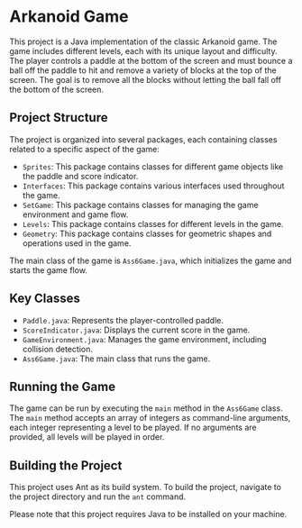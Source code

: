 # Arkanoid Game

This project is a Java implementation of the classic Arkanoid game. The game includes different levels, each with its unique layout and difficulty. The player controls a paddle at the bottom of the screen and must bounce a ball off the paddle to hit and remove a variety of blocks at the top of the screen. The goal is to remove all the blocks without letting the ball fall off the bottom of the screen.

## Project Structure

The project is organized into several packages, each containing classes related to a specific aspect of the game:

- `Sprites`: This package contains classes for different game objects like the paddle and score indicator.
- `Interfaces`: This package contains various interfaces used throughout the game.
- `SetGame`: This package contains classes for managing the game environment and game flow.
- `Levels`: This package contains classes for different levels in the game.
- `Geometry`: This package contains classes for geometric shapes and operations used in the game.

The main class of the game is `Ass6Game.java`, which initializes the game and starts the game flow.

## Key Classes

- `Paddle.java`: Represents the player-controlled paddle.
- `ScoreIndicator.java`: Displays the current score in the game.
- `GameEnvironment.java`: Manages the game environment, including collision detection.
- `Ass6Game.java`: The main class that runs the game.

## Running the Game

The game can be run by executing the `main` method in the `Ass6Game` class. The `main` method accepts an array of integers as command-line arguments, each integer representing a level to be played. If no arguments are provided, all levels will be played in order.

## Building the Project

This project uses Ant as its build system. To build the project, navigate to the project directory and run the `ant` command.

Please note that this project requires Java to be installed on your machine.
